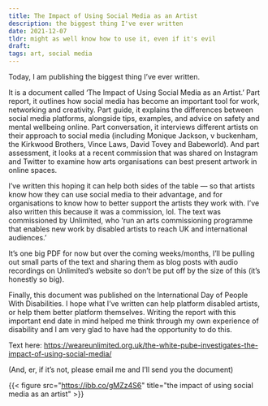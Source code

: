 ```yaml
---
title: The Impact of Using Social Media as an Artist
description: the biggest thing I've ever written
date: 2021-12-07
tldr: might as well know how to use it, even if it's evil
draft: 
tags: art, social media
---
```


Today, I am publishing the biggest thing I’ve ever written.

It is a document called ‘The Impact of Using Social Media as an Artist.’ Part report, it outlines how social media has become an important tool for work, networking and creativity. Part guide, it explains the differences between social media platforms, alongside tips, examples, and advice on safety and mental wellbeing online. Part conversation, it interviews different artists on their approach to social media (including Monique Jackson, v buckenham, the Kirkwood Brothers, Vince Laws, David Tovey and Babeworld). And part assessment, it looks at a recent commission that was shared on Instagram and Twitter to examine how arts organisations can best present artwork in online spaces.

I’ve written this hoping it can help both sides of the table — so that artists know how they can use social media to their advantage, and for organisations to know how to better support the artists they work with. I’ve also written this because it was a commission, lol. The text was commissioned by Unlimited, who ‘run an arts commissioning programme that enables new work by disabled artists to reach UK and international audiences.’

It’s one big PDF for now but over the coming weeks/months, I’ll be pulling out small parts of the text and sharing them as blog posts with audio recordings on Unlimited’s website so don’t be put off by the size of this (it’s honestly so big). 

Finally, this document was published on the International Day of People With Disabilities. I hope what I’ve written can help platform disabled artists, or help them better platform themselves. Writing the report with this important end date in mind helped me think through my own experience of disability and I am very glad to have had the opportunity to do this. 

Text here: https://weareunlimited.org.uk/the-white-pube-investigates-the-impact-of-using-social-media/

(And, er, if it’s not, please email me and I’ll send you the document)

{{< figure src="https://ibb.co/gMZz4S6" title="the impact of using social media as an artist" >}}